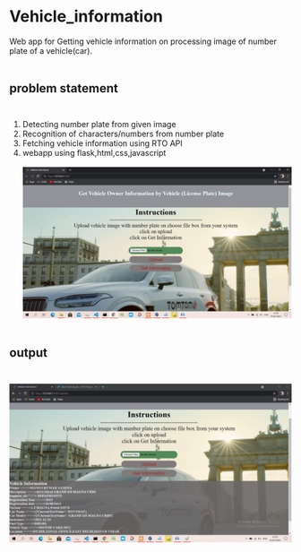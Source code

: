 # Vehicle_information
Web app for Getting vehicle information on processing image of number plate of a vehicle(car).<br><br>
## problem statement <br><br>
1. Detecting number plate from given image<br>
2. Recognition of characters/numbers from number plate<br>
3. Fetching vehicle information using RTO API <br>
4. webapp using flask,html,css,javascript <br><br>
![](1.png) <br><br>
## output<br><br>
![](o.png)
